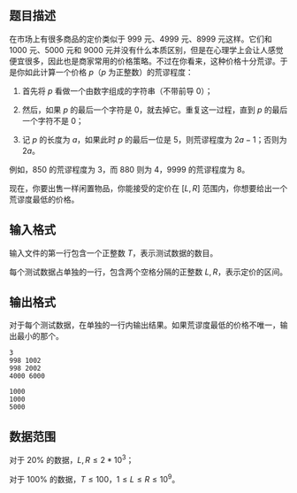 ## 题目描述

在市场上有很多商品的定价类似于 999 元、4999 元、8999 元这样。它们和 1000 元、5000 元和 9000 元并没有什么本质区别，但是在心理学上会让人感觉便宜很多，因此也是商家常用的价格策略。不过在你看来，这种价格十分荒谬。于是你如此计算一个价格 $p$（$p$ 为正整数）的荒谬程度：

1. 首先将 $p$ 看做一个由数字组成的字符串（不带前导 $0$）；

2. 然后，如果 $p$ 的最后一个字符是 $0$，就去掉它。重复这一过程，直到 $p$ 的最后一个字符不是 $0$；

3. 记 $p$ 的长度为 $a$，如果此时 $p$ 的最后一位是 $5$，则荒谬程度为 $2a - 1$；否则为 $2a$。

例如，$850$ 的荒谬程度为 $3$，而 $880$ 则为 $4$，$9999$ 的荒谬程度为 $8$。

现在，你要出售一样闲置物品，你能接受的定价在 $[L, R]$ 范围内，你想要给出一个荒谬度最低的价格。

## 输入格式

输入文件的第一行包含一个正整数 $T$，表示测试数据的数目。

每个测试数据占单独的一行，包含两个空格分隔的正整数 $L, R$，表示定价的区间。

## 输出格式

对于每个测试数据，在单独的一行内输出结果。如果荒谬度最低的价格不唯一，输出最小的那个。

```input1
3
998 1002
998 2002
4000 6000
```

```output1
1000
1000
5000
```

## 数据范围

对于 $20\%$ 的数据，$L, R \leq 2*10^3$；

对于 $100\%$ 的数据，$T \leq 100$，$1 \leq L \leq R \leq 10^9$。